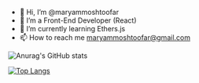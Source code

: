 - 👋 Hi, I’m @maryammoshtoofar
- 👀 I’m a Front-End Developer (React)
- 🌱 I’m currently learning Ethers.js
- 📫 How to reach me maryammoshtoofar@gmail.com


![Anurag's GitHub stats](https://github-readme-stats.vercel.app/api?username=maryammoshtoofar&show_icons=true&theme=onedark)



[![Top Langs](https://github-readme-stats.vercel.app/api/top-langs/?username=alirezagh73&layout=compact&theme=radical)](https://github.com/alirezagh73)
<!---
maryammoshtoofar/maryammoshtoofar is a ✨ special ✨ repository because its `README.md` (this file) appears on your GitHub profile.
You can click the Preview link to take a look at your changes.
--->
